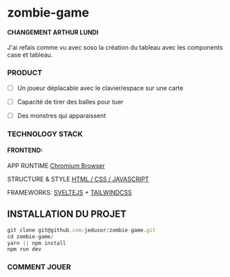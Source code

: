 # zombie-game

#### CHANGEMENT ARTHUR LUNDI 

J'ai refais comme vu avec soso la création du tableau avec les components case et tableau. 


### PRODUCT

- [ ] Un joueur déplacable avec le clavier/espace sur une carte
- [ ] Capacité de tirer des balles pour tuer
- [ ] Des monstres qui apparaissent



### TECHNOLOGY STACK

#### FRONTEND:
APP RUNTIME [Chromium Browser](https://www.chromium.org/Home)

STRUCTURE & STYLE
[HTML / CSS / JAVASCRIPT](https://developer.mozilla.org/fr/)

FRAMEWORKS: [SVELTEJS](https://svelte.dev/) + [TAILWINDCSS](https://tailwindcss.com/)


## INSTALLATION DU PROJET

```javascript
git clone git@github.com:jedusor/zombie-game.git
cd zombie-game/
yarn || npm install
npm run dev
```

### COMMENT JOUER



